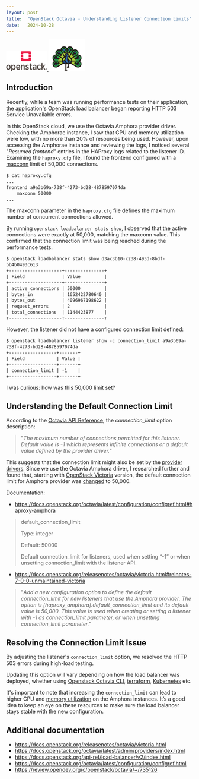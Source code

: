 ```yaml
---
layout: post
title:  "OpenStack Octavia - Understanding Listener Connection Limits"
date:   2024-10-28
---
```


<a href="https://www.openstack.org/">
  <img src="/assets/images/openstack.png" alt="OpenStack site" title="OpenStack" width="110">
</a>
<a href="https://docs.openstack.org/octavia">
  <img src="/assets/images/octavia.png" alt="OpenStack Octavia site" title="OpenStack Octavia" width="100">
</a>


## Introduction

Recently, while a team was running performance tests on their application, the
application's OpenStack load balancer began reporting HTTP 503 Service Unavailable errors.

In this OpenStack cloud, we use the Octavia Amphora provider driver. Checking the Amphorae instance,
I saw that CPU and memory utilization were low, with no more than 20% of resources being used.
However, upon accessing the Amphorae instance and reviewing the logs, I noticed several
"*Resumed frontend*" entries in the HAProxy logs related to the listener ID. Examining the
`haproxy.cfg` file, I found the frontend configured with a
[maxconn](https://www.haproxy.com/documentation/haproxy-runtime-api/reference/set-maxconn-frontend/)
limit of 50,000 connections.

```console
$ cat haproxy.cfg
...
frontend a9a3b69a-738f-4273-bd28-4878597074da
    maxconn 50000
...
```

The maxconn parameter in the `haproxy.cfg` file defines the maximum number of concurrent
connections allowed.

By running `openstack loadbalancer stats show`, I observed that the active connections
were exactly at 50,000, matching the maxconn value. This confirmed that the connection
limit was being reached during the performance tests.

```console
$ openstack loadbalancer stats show d3ac3b10-c238-493d-8bdf-bb4b0493c613
+--------------------+---------------+
| Field              | Value         |
+--------------------+---------------+
| active_connections | 50000         |
| bytes_in           | 1652422780640 |
| bytes_out          | 4096967198622 |
| request_errors     | 2             |
| total_connections  | 1144423877    |
+--------------------+---------------+
```

However, the listener did not have a configured connection limit defined:

```console
$ openstack loadbalancer listener show -c connection_limit a9a3b69a-738f-4273-bd28-4878597074da
+------------------+-------+
| Field            | Value |
+------------------+-------+
| connection_limit | -1    |
+------------------+-------+
```

I was curious: how was this 50,000 limit set?

## Understanding the Default Connection Limit

According to the [Octavia API Reference](https://docs.openstack.org/api-ref/load-balancer/v2/index.html#create-listener),
the *connection\_limit* option description:

> "*The maximum number of connections permitted for this listener. Default value is -1 which represents
> infinite connections or a default value defined by the provider driver.*"

This suggests that the connection limit might also be set by the
[provider drivers](https://docs.openstack.org/octavia/latest/admin/providers/index.html).
Since we use the Octavia Amphora driver, I researched further and found that, starting with
[OpenStack Victoria](https://docs.openstack.org/releasenotes/octavia/victoria.html#relnotes-7-0-0-unmaintained-victoria)
version, the default connection limit for Amphora provider was
[changed](https://review.opendev.org/c/openstack/octavia/+/735126) to 50,000.

Documentation:

- <https://docs.openstack.org/octavia/latest/configuration/configref.html#haproxy-amphora>

> default_connection_limit
> 
> Type: integer
> 
> Default: 50000
> 
> Default connection_limit for listeners, used when setting “-1” or when unsetting connection_limit with the listener API.

- <https://docs.openstack.org/releasenotes/octavia/victoria.html#relnotes-7-0-0-unmaintained-victoria>

> "*Add a new configuration option to define the default connection_limit for new listeners
> that use the Amphora provider. The option is [haproxy_amphora].default_connection_limit and
> its default value is 50,000. This value is used when creating or setting a listener with -1
> as connection_limit parameter, or when unsetting connection_limit parameter.*"

## Resolving the Connection Limit Issue

By adjusting the listener's `connection_limit` option, we resolved the HTTP 503 errors
during high-load testing.

Updating this option will vary depending on how the load balancer was deployed, whether using
[Openstack Octavia CLI](https://docs.openstack.org/python-octaviaclient/latest/cli/index.html#listener),
[terraform](https://registry.terraform.io/providers/terraform-provider-openstack/openstack/latest/docs/resources/lb_listener_v2),
[Kubernetes](https://github.com/kubernetes/cloud-provider-openstack/blob/master/docs/openstack-cloud-controller-manager/expose-applications-using-loadbalancer-type-service.md)
etc.

It's important to note that increasing the `connection_limit` can lead to higher CPU and
[memory utilization](https://review.opendev.org/c/openstack/octavia/+/735126)
on the Amphora instances. It’s a good idea to keep an eye on these resources to make sure
the load balancer stays stable with the new configuration.


## Additional documentation

- <https://docs.openstack.org/releasenotes/octavia/victoria.html>
- <https://docs.openstack.org/octavia/latest/admin/providers/index.html>
- <https://docs.openstack.org/api-ref/load-balancer/v2/index.html>
- <https://docs.openstack.org/octavia/latest/configuration/configref.html>
- <https://review.opendev.org/c/openstack/octavia/+/735126>

